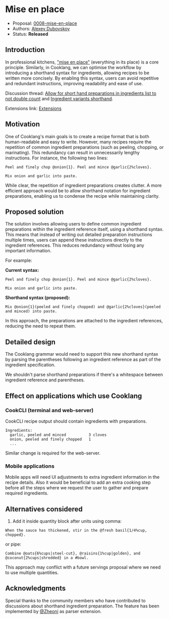 # Mise en place

* Proposal: [0008-mise-en-place](0008-mise-en-place.md)
* Authors: [Alexey Dubovskoy](https://github.com/dubadub)
* Status: **Released**


## Introduction

In professional kitchens, ["mise en place"](https://en.wikipedia.org/wiki/Mise_en_place) (everything in its place) is a core principle. Similarly, in Cooklang, we can optimise the workflow by introducing a shorthand syntax for ingredients, allowing recipes to be written more concisely. By enabling this syntax, users can avoid repetitive and redundant instructions, improving readability and ease of use.

Discussion thread: [Allow for short hand preparations in ingredients list to not double count](https://github.com/cooklang/spec/discussions/57) and [Ingredient variants shorthand](https://github.com/cooklang/spec/discussions/74).

Extensions link: [Extensions](https://github.com/cooklang/cooklang-rs/blob/main/extensions.md#component-note)

## Motivation

One of Cooklang's main goals is to create a recipe format that is both human-readable and easy to write. However, many recipes require the repetition of common ingredient preparations (such as peeling, chopping, or marinating). This redundancy can result in unnecessarily lengthy instructions. For instance, the following two lines:

```cooklang
Peel and finely chop @onion{1}. Peel and mince @garlic{2%cloves}.

Mix onion and garlic into paste.
```

While clear, the repetition of ingredient preparations creates clutter. A more efficient approach would be to allow shorthand notation for ingredient preparations, enabling us to condense the recipe while maintaining clarity.

## Proposed solution

The solution involves allowing users to define common ingredient preparations within the ingredient reference itself, using a shorthand syntax. This means that instead of writing out detailed preparation instructions multiple times, users can append these instructions directly to the ingredient references. This reduces redundancy without losing any important information.

For example:

**Current syntax:**

```cooklang
Peel and finely chop @onion{1}. Peel and mince @garlic{2%cloves}.

Mix onion and garlic into paste.
```

**Shorthand syntax (proposed):**

```cooklang
Mix @onion{1}(peeled and finely chopped) and @garlic{2%cloves}(peeled and minced) into paste.
```

In this approach, the preparations are attached to the ingredient references, reducing the need to repeat them.

## Detailed design

The Cooklang grammar would need to support this new shorthand syntax by parsing the parentheses following an ingredient reference as part of the ingredient specification.

We shouldn't parse shorthand preparations if there's a whitespace between ingredient reference and parentheses.

## Effect on applications which use Cooklang

### CookCLI (terminal and web-server)

CookCLI recipe output should contain ingredients with preparations.

```
Ingredients:
  garlic, peeled and minced          3 cloves
  onion, peeled and finely chopped   1
  ...
```

Similar change is required for the web-server.

### Mobile applications

Mobile apps will need UI adjustments to extra ingredient information in the recipe details. Also it would be beneficial to add an extra cooking step before all the steps where we request the user to gather and prepare required ingredients.


## Alternatives considered

1. Add it inside quantity block after units using comma:

```
When the sauce has thickened, stir in the @fresh basil{1/4%cup, chopped}.
```

or pipe:

```
Combine @oats{6%cups|steel-cut}, @raisins{1%cup|golden}, and @coconut{2%cups|shredded} in a #bowl.
```

This approach may conflict with a future servings proposal where we need to use multiple quantities.

## Acknowledgments

Special thanks to the community members who have contributed to discussions about shorthand ingredient preparation. The feature has been implemented by [@Zheoni](https://github.com/Zheoni) as parser extension.
